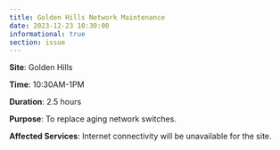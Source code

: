 ```yaml
---
title: Golden Hills Network Maintenance
date: 2023-12-23 10:30:00
informational: true
section: issue
---
```


**Site**: Golden Hills

**Time**: 10:30AM-1PM

**Duration**: 2.5 hours

**Purpose**: To replace aging network switches.

**Affected Services**: Internet connectivity will be unavailable for the site.
